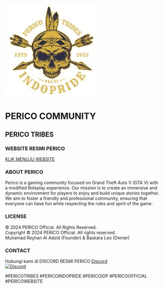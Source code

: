 # <img src="IMAGES/PERICO_TRIBES.png" alt="PERICO TRIBES Logo" width="300" />

# PERICO COMMUNITY
## PERICO TRIBES
### WEBSITE RESMI PERICO
[KLIK MENUJU WEBSITE](https://reyhanaladzid.github.io/PERICO-TRIBES-WEBSITE-OFFICIAL/)  


### ABOUT PERICO
Perico is a gaming community focused on Grand Theft Auto V (GTA V) with a modified Roleplay experience. Our mission is to create an immersive and dynamic environment for players to enjoy and build unique stories together. We aim to foster a friendly and professional community, ensuring that everyone can have fun while respecting the rules and spirit of the game.

### LICENSE
© 2024 PERICO Official. All Rights Reserved.  
Copyright © 2024 PERICO Official. All rights reserved.  
Muhamad Reyhan Al Adzid (Founder) & Baskara Leo (Owner)

### CONTACT
Hubungi kami di DISCORD RESMI PERICO [Discord](https://discord.gg/Pf4GkQCdMZ)  
[![Discord](https://img.shields.io/badge/Discord-7289DA?style=for-the-badge&logo=discord&logoColor=white)](https://discord.gg/Pf4GkQCdMZ)

#PERICOTRIBES #PERICOINDOPRIDE #PERICOIDP #PERICOOFFICIAL #PERICOWEBSITE

